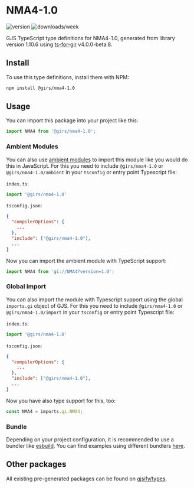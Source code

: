 
# NMA4-1.0

![version](https://img.shields.io/npm/v/@girs/nma4-1.0)
![downloads/week](https://img.shields.io/npm/dw/@girs/nma4-1.0)


GJS TypeScript type definitions for NMA4-1.0, generated from library version 1.10.6 using [ts-for-gir](https://github.com/gjsify/ts-for-gir) v4.0.0-beta.8.


## Install

To use this type definitions, install them with NPM:
```bash
npm install @girs/nma4-1.0
```

## Usage

You can import this package into your project like this:
```ts
import NMA4 from '@girs/nma4-1.0';
```

### Ambient Modules

You can also use [ambient modules](https://github.com/gjsify/ts-for-gir/tree/main/packages/cli#ambient-modules) to import this module like you would do this in JavaScript.
For this you need to include `@girs/nma4-1.0` or `@girs/nma4-1.0/ambient` in your `tsconfig` or entry point Typescript file:

`index.ts`:
```ts
import '@girs/nma4-1.0'
```

`tsconfig.json`:
```json
{
  "compilerOptions": {
    ...
  },
  "include": ["@girs/nma4-1.0"],
  ...
}
```

Now you can import the ambient module with TypeScript support: 

```ts
import NMA4 from 'gi://NMA4?version=1.0';
```

### Global import

You can also import the module with Typescript support using the global `imports.gi` object of GJS.
For this you need to include `@girs/nma4-1.0` or `@girs/nma4-1.0/import` in your `tsconfig` or entry point Typescript file:

`index.ts`:
```ts
import '@girs/nma4-1.0'
```

`tsconfig.json`:
```json
{
  "compilerOptions": {
    ...
  },
  "include": ["@girs/nma4-1.0"],
  ...
}
```

Now you have also type support for this, too:

```ts
const NMA4 = imports.gi.NMA4;
```

### Bundle

Depending on your project configuration, it is recommended to use a bundler like [esbuild](https://esbuild.github.io/). You can find examples using different bundlers [here](https://github.com/gjsify/ts-for-gir/tree/main/examples).

## Other packages

All existing pre-generated packages can be found on [gjsify/types](https://github.com/gjsify/types).

